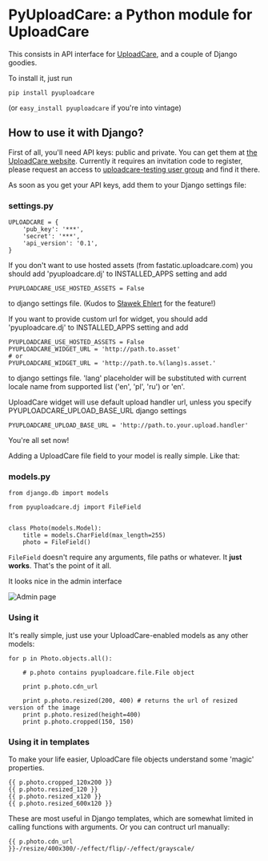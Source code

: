 # PyUploadCare: a Python module for UploadCare

This consists in API interface for [UploadCare][1], and a couple of Django goodies.

To install it, just run

    pip install pyuploadcare

(or `easy_install pyuploadcare` if you're into vintage)

## How to use it with Django?

First of all, you'll need API keys: public and private. You can get them at [the UploadCare website][1]. Currently it requires an invitation code to register, please request an access to [uploadcare-testing user group][2] and find it there.

As soon as you get your API keys, add them to your Django settings file:

### settings.py

    UPLOADCARE = {
        'pub_key': '***',
        'secret': '***',
        'api_version': '0.1',
    }

If you don't want to use hosted assets (from fastatic.uploadcare.com) you
should add 'pyuploadcare.dj' to INSTALLED_APPS setting and add

    PYUPLOADCARE_USE_HOSTED_ASSETS = False


to django settings file. (Kudos to [Sławek Ehlert][3] for the feature!)

[3]: https://github.com/slafs

If you want to provide custom url for widget, you should add 'pyuploadcare.dj'
to INSTALLED_APPS setting and add

    PYUPLOADCARE_USE_HOSTED_ASSETS = False
    PYUPLOADCARE_WIDGET_URL = 'http://path.to.asset'
    # or
    PYUPLOADCARE_WIDGET_URL = 'http://path.to.%(lang)s.asset.'


to django settings file. 'lang' placeholder will be substituted with current
locale name from supported list ('en', 'pl', 'ru') or 'en'.

UploadCare widget will use default upload handler url, unless you specify
PYUPLOADCARE_UPLOAD_BASE_URL django settings

    PYUPLOADCARE_UPLOAD_BASE_URL = 'http://path.to.your.upload.handler'


You're all set now!

Adding a UploadCare file field to your model is really simple. Like that:

### models.py

    from django.db import models

    from pyuploadcare.dj import FileField


    class Photo(models.Model):
        title = models.CharField(max_length=255)
        photo = FileField()

`FileField` doesn't require any arguments, file paths or whatever. It **just works**. That's the point of it all.

It looks nice in the admin interface

![Admin page](http://f.cl.ly/items/1v120O3h2W462o3T323F/Screen%20Shot%202011-11-04%20at%202.03.32%20PM.png)

### Using it

It's really simple, just use your UploadCare-enabled models as any other models:

    for p in Photo.objects.all():

        # p.photo contains pyuploadcare.file.File object

        print p.photo.cdn_url

        print p.photo.resized(200, 400) # returns the url of resized version of the image
        print p.photo.resized(height=400)
        print p.photo.cropped(150, 150)

### Using it in templates

To make your life easier, UploadCare file objects understand some 'magic' properties.

    {{ p.photo.cropped_120x200 }}
    {{ p.photo.resized_120 }}
    {{ p.photo.resized_x120 }}
    {{ p.photo.resized_600x120 }}

These are most useful in Django templates, which are somewhat limited in calling functions with arguments.
Or you can contruct url manually:

    {{ p.photo.cdn_url }}-/resize/400x300/-/effect/flip/-/effect/grayscale/


[1]: http://uploadcare.com/
[2]: https://groups.google.com/group/uploadcare-testing
